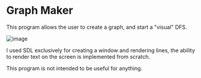 # Graph Maker
This program allows the user to create a graph, and start a "visual" DFS.

![image](https://github.com/CasuFrost/Graph-Maker/assets/97389762/773f0aa9-f5fd-4a7a-a4b8-02a9b00f4162)


I used SDL exclusively for creating a window and rendering lines, the ability to render text on the screen is implemented from scratch.

This program is not intended to be useful for anything.

